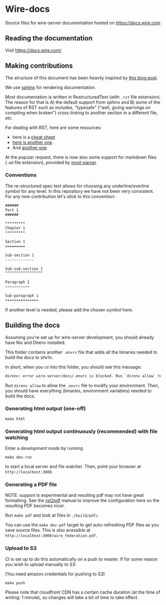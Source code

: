 # Wire-docs

Source files for wire-server documentation hosted on https://docs.wire.com

## Reading the documentation

Visit https://docs.wire.com/

## Making contributions

The structure of this document has been heavily inspired by [this blog
post](https://www.divio.com/blog/documentation/).

We use [sphinx](https://www.sphinx-doc.org/) for rendering documentation.

Most documentation is written in RestructuredText (with `.rst` file extension).
The reason for that is A) the default support from sphinx and B) some of the
features of RST such as includes, "typesafe" ("well, giving warnings on
compiling when broken") cross-linking to another section in a different file,
etc.

For dealing with RST, here are some resources:

* here is a [cheat sheet](https://docutils.sourceforge.io/docs/user/rst/quickref.html)
* [here is another one](https://docutils.sourceforge.io/docs/user/rst/cheatsheet.html).
* And [another one](https://sublime-and-sphinx-guide.readthedocs.io/en/latest/references.html).

At the popular request, there is now also some support for markdown files (`.md` file
extension), provided by [myst-parser](https://myst-parser.readthedocs.io).

### Conventions

The re-structured spec text allows for choosing any underline/overline symbol
for any level. In this repository we have not been very consistent. For any new
contribution let's stick to this convention:

```rst
######
Part 1
######

*********
Chapter 1
*********

Section 1
=========

Sub-section 1
-------------

Sub-sub-section 1
^^^^^^^^^^^^^^^^^

Paragraph 1
~~~~~~~~~~~

Sub-paragraph 1
+++++++++++++++
```

If another level is needed, please add the chosen symbol here.

## Building the docs

Assuming you're set up for wire-server development, you should already have Nix
and Direnv installed.

This folder contains another `.envrc` file that adds all the binaries needed to
build the docs to `$PATH`.

In short, when you `cd` into this folder, you should see this message:

```sh
direnv: error wire-server/docs/.envrc is blocked. Run `direnv allow` to approve its content
```

Run `direnv allow` to allow the `.envrc` file to modify your environment. Then, you should have everything (binaries, environment variables) needed to build the docs.

### Generating html output (one-off)

```
make html
```

### Generating html output continuously (recommended) with file watching

Enter a *development mode* by running

```
make dev-run
```

to start a local server and file watcher. Then, point your browser at `http://localhost:3000`.

### Generating a PDF file

NOTE: support is experimental and resulting pdf may not have great formatting. See the [rst2pdf](https://rst2pdf.org/static/manual.pdf) manual to improve the configuration here so the resulting PDF becomes nicer.

Run `make pdf` and look at files in `./build/pdf/`.

You can use the `make dev-pdf` target to get auto-refreshing PDF files as you save source files. This is also acessible at `http://localhost:3000/wire_federation.pdf`.

### Upload to S3

CI is set up to do this automatically on a push to master. If for some reason you wish to upload manually to S3:

(You need amazon credentials for pushing to S3)

```
make push
```

Please note that cloudfront CDN has a certain cache duration (at the time of writing: 1 minute), so changes will take a bit of time to take effect.
